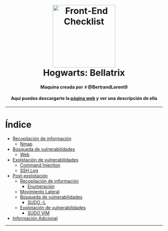 <h1 align="center">
<br>
  <img src="https://static.wikia.nocookie.net/esharrypotter/images/1/14/BellatrixLestrange.png/revision/latest?cb=20120917112905" alt="Front-End Checklist" width="200">
  <br>
  Hogwarts: Bellatrix
  <br>
</h1>

<h4 align="center">Maquina creada por <img src="https://img.icons8.com/android/344/twitter.png" alt="Front-End Checklist" width="12">@BertrandLorent9</h4>
<h4 align="center">Aquí puedes descargarte la <a href="https://www.vulnhub.com/entry/hogwarts-bellatrix,609/">página web</a> y ver una descripción de ella</h4>

---

# Índice

- [Recopilación de información](#recopilación-de-información)
  - [Nmap](#nmap)
- [Búsqueda de vulnerabilidades](#búsqueda-de-vulnerabilidades)
  - [Web]()
- [Explotación de vulnerabilidades](#explotación-de-vulnerabilidades)
  - [Command Injection]()
  - [SSH Log]()
- [Post-explotación](#post-explotación)
  - [Recopilación de información]()
    - [Enumeración]()
  - [Movimiento Lateral]()
  - [Búsqueda de vulnerabilidades](#búsqueda-de-vulnerabilidades-1)
       - [SUDO -L]()
  - [Explotación de vulnerabilidades](#explotación-de-vulnerabilidades-1)
       - [SUDO VIM]()
- [Información Adicional](#información-adicional)


---
